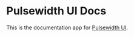 # Pulsewidth UI Docs

This is the documentation app for [Pulsewidth UI](https://github.com/samphelan/pulsewidth-ui).
